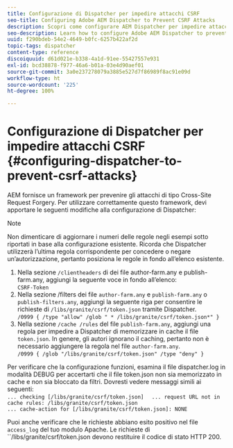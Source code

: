 ```yaml
---
title: Configurazione di Dispatcher per impedire attacchi CSRF
seo-title: Configuring Adobe AEM Dispatcher to Prevent CSRF Attacks
description: Scopri come configurare AEM Dispatcher per impedire attacchi Cross-Site Request Forgery.
seo-description: Learn how to configure Adobe AEM Dispatcher to prevent Cross-Site Request Forgery attacks.
uuid: f290bdeb-54e2-4649-b0fc-6257b422af2d
topic-tags: dispatcher
content-type: reference
discoiquuid: d61d021e-b338-4a1d-91ee-55427557e931
exl-id: bcd38878-f977-46a6-b01a-03e4d90aef01
source-git-commit: 3a0e237278079a3885e527d7f86989f8ac91e09d
workflow-type: ht
source-wordcount: '225'
ht-degree: 100%

---
```


# Configurazione di Dispatcher per impedire attacchi CSRF {#configuring-dispatcher-to-prevent-csrf-attacks}

AEM fornisce un framework per prevenire gli attacchi di tipo Cross-Site Request Forgery. Per utilizzare correttamente questo framework, devi apportare le seguenti modifiche alla configurazione di Dispatcher:

>[!NOTE]
>
>Non dimenticare di aggiornare i numeri delle regole negli esempi sotto riportati in base alla configurazione esistente. Ricorda che Dispatcher utilizzerà l’ultima regola corrispondente per concedere o negare un’autorizzazione, pertanto posiziona le regole in fondo all’elenco esistente.

1. Nella sezione `/clientheaders` di dei file author-farm.any e publish-farm.any, aggiungi la seguente voce in fondo all’elenco:\
   `CSRF-Token`
1. Nella sezione /filters dei file `author-farm.any` e `publish-farm.any` o `publish-filters.any`, aggiungi la seguente riga per consentire le richieste di `/libs/granite/csrf/token.json` tramite Dispatcher.\
   `/0999 { /type "allow" /glob " * /libs/granite/csrf/token.json*" }`
1. Nella sezione `/cache /rules` del file `publish-farm.any`, aggiungi una regola per impedire a Dispatcher di memorizzare in cache il file `token.json`. In genere, gli autori ignorano il caching, pertanto non è necessario aggiungere la regola nel file `author-farm.any`.\
   `/0999 { /glob "/libs/granite/csrf/token.json" /type "deny" }`

Per verificare che la configurazione funzioni, esamina il file dispatcher.log in modalità DEBUG per accertarti che il file token.json non sia memorizzato in cache e non sia bloccato da filtri. Dovresti vedere messaggi simili ai seguenti:\
`... checking [/libs/granite/csrf/token.json]  `
`... request URL not in cache rules: /libs/granite/csrf/token.json`\
`... cache-action for [/libs/granite/csrf/token.json]: NONE`

Puoi anche verificare che le richieste abbiano esito positivo nel file `access_log` del tuo modulo Apache. Le richieste di ``/libs/granite/csrf/token.json devono restituire il codice di stato HTTP 200.
